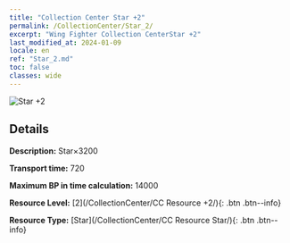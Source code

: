 ```yaml
---
title: "Collection Center Star +2"
permalink: /CollectionCenter/Star_2/
excerpt: "Wing Fighter Collection CenterStar +2"
last_modified_at: 2024-01-09
locale: en
ref: "Star_2.md"
toc: false
classes: wide
---
```



![Star +2](/images/cc/CC_Star_2.png)

## Details

  **Description:** Star×3200

  **Transport time:** 720

  **Maximum BP in time calculation:** 14000

  **Resource Level:** [2](/CollectionCenter/CC Resource +2/){: .btn .btn--info}

  **Resource Type:** [Star](/CollectionCenter/CC Resource Star/){: .btn .btn--info}

